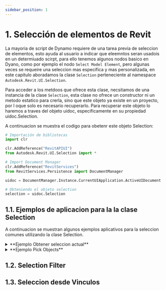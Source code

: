 ```yaml
---
sidebar_position: 1
---
```

# 1. Selección de elementos de Revit
La mayoria de script de Dynamo requiere de una tarea previa de seleccion de elementos, esto ayuda al usuario a indicar que eleemntos seran usadois en un determiuado scirpt, para ello tenemos algunos nodos basico en Dyano, como por ejemplo el nodo `Select Model Element`, pero algunas veces se requeire una seleccion mas especifica y mas personalizada, en este capitulo aboradamos la clase `Selection` perteneciente al namespace `Autodesk.Revit.UI.Selection`.

Para acceder a los metdoos que ofrece esta clase, necsitamos de una instancia de la clase `Selection`, esta clase no ofrece un constructor ni un metodo estatico para crerla, sino que este objeto ya existe en un proyecto, por l oque solo es necesario recuperarlo.
Para recuperar este objeto lo haremos a traves del objeto uidoc, especificamente en su propiedad uidoc.Selection.

A continuacion se muestra el codigo para obetenr este objeto Selection:
```py
# Importación de bibliotecas
import clr

clr.AddReference("RevitAPIUI")
from Autodesk.Revit.UI.Selection import *

# Import Document Manager
clr.AddReference("RevitServices")
from RevitServices.Persistence import DocumentManager

uidoc = DocumentManager.Instance.CurrentUIApplication.ActiveUIDocument

# Obteniendo el objeto selection
selection = uidoc.Selection
```


## 1.1. Ejemplos de aplicacion para la la clase Selection

A continuacion se muestran algunos ejemplos aplicativos para la seleccion comunes utilizando la clase Selection.


<details>
  <summary>**Ejemplo Obtener seleccion actual**</summary>

  En este ejemplo se muestra como obtener los elementos acutalmente seleccionados en el entorno de Revit

```py
# Importación de bibliotecas
import clr

clr.AddReference("RevitAPIUI")
from Autodesk.Revit.UI.Selection import *

# Import Document Manager
clr.AddReference("RevitServices")
from RevitServices.Persistence import DocumentManager

uidoc = DocumentManager.Instance.CurrentUIApplication.ActiveUIDocument

# Obteniendo Ids de elementos seleccionados
ids_selecciones = uidoc.Selection.GetElementIds()

"""
elementosSel = []
for id in ids_selecciones:
  elementosSel.append(doc.GetElement(id))
"""

elementosSel = [doc.GetElement(id) for id in ids_selecciones]

OUT = elementosSel
```
</details>

<details>
  <summary>**Ejemplo Pick Objects**</summary>

  En este ejemplo se muestra como obtener los elementos acutalmente seleccionados en el entorno de Revit

```py
# Importación de bibliotecas
import clr

clr.AddReference("RevitAPIUI")
from Autodesk.Revit.UI.Selection import *

# Import Document Manager
clr.AddReference("RevitServices")
from RevitServices.Persistence import DocumentManager

uidoc = DocumentManager.Instance.CurrentUIApplication.ActiveUIDocument

# Obteniendo Ids de elementos seleccionados
ids_selecciones = uidoc.Selection.GetElementIds()

"""
elementosSel = []
for id in ids_selecciones:
  elementosSel.append(doc.GetElement(id))
"""

elementosSel = [doc.GetElement(id) for id in ids_selecciones]

OUT = elementosSel
```
</details>

## 1.2. Selection Filter

## 1.3. Seleccion desde Vinculos




